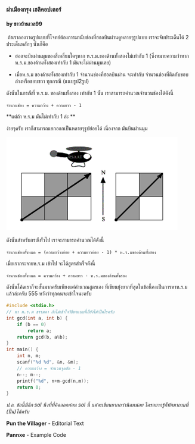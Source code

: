 ### ผ่าเมืองกรุง เฮลิคอปเตอร์

#### by ชาวบ้านเวล99

​	ถ้าเราลองวาดรูปแบบที่โจทย์ต้องการมานับช่องที่ฮอลบินผ่านดูหลายๆรูปแบบ เราจะจับประเด็นได้ 2 ประเด็นหลักๆ นั่นก็คือ

- ฮอลจะบินผ่านมุมของสี่เหลี่ยมใดๆหาก ห.ร.ม.ของด้านทั้งสองไม่เท่ากับ 1 (ซึ่งหมายความว่าหากห.ร.ม.ของด้านทั้งสองเท่ากับ 1 มันจะไม่ผ่านมุมเลย)

- เมื่อห.ร.ม ของด้านทั้งสองเท่ากับ 1 จำนวนช่องที่ฮอลบินผ่าน จะเท่ากับ จำนวนช่องที่ติดกับขอบล่างหรือขอบขวา ทุกกรณี
  (แนบรูป2รูป)

ดังนั้นในกรณีที่ ห.ร.ม. ของด้านทั้งสอง เท่ากับ 1 นั้น เราสามารถคำนวณจำนวนช่องได้ดังนี้

`จำนวนช่อง = ความกว้าง + ความยาว - 1`

**แต่ถ้า ห.ร.ม มันไม่เท่ากับ 1 ล่ะ **

ง่ายๆครับ เราก็สามารถแยกออกเป็นหลายๆรูปย่อยได้ เนื่องจาก มันบินผ่านมุม

![รูปในกรณีห.ร.ม != 1](https://github.com/pannxe/POSN-Tutorial/blob/master/06%20oct%202018/images/OTOG_61.PNG)



ดังนั้นสำหรับกรณีทั่วไป เราจะสามารถคำนวณได้ดังนี้

`จำนวนช่องทั้งหมด = (ความกว้างย่อย + ความยาวย่อย - 1) * ห.ร.มของด้านทั้งสอง`

เมื่อเรากระจายห.ร.ม เข้าไป จะได้สูตรสำเร็จดังนี้

`จำนวนช่องทั้งหมด = ความกว้าง + ความยาว - ห.ร.มของด้านทั้งสอง`

ดังนั้นโค้ดเราก็จะสั้นมากครับเพียงแค่คำนวณสูตรเอง ที่เขียนยุ่งยากที่สุดในข้อนี้คงเป็นการหาห.ร.มแล้วล่ะครับ 555 หวังว่าทุกคนจะเข้าใจนะครับ

```c
#include <stdio.h>
// หา ห.ร.ม ธรรมดา ถ้าไม่เข้าใจวิธีหาแบบนี้ก็ยังไม่เป็นไรครับ
int gcd(int a, int b) {
    if (b == 0)
        return a;
    return gcd(b, a%b);
}
int main() {
    int n, m;
    scanf("%d %d", &n, &m);
    // ความกว้าง = จำนวนจุดตัด - 1
    n--; m--;  
    printf("%d", n+m-gcd(n,m));
    return 0;
}
```



*ป.ล. ข้อนี้มีอีก sol นึงที่พี่คิดออกก่อน sol นี้ แต่จะเขียนยากกว่านิดหน่อย ใครอยากรู้ก็ทักมาถามพี่ (ปั้น)ได้ครับ*

**Pun the Villager** - Editorial Text

**Pannxe** - Example Code
